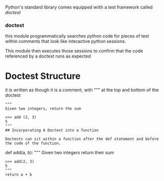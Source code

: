 Python's standard library comes equipped wiith a test framework called *doctest*

### doctest
this module programmatically searches python code for pieces of text within comments that look like interactive python sessions.

This module then executes those sessions to confirm that the code referenced by a doctest runs as expected

# Doctest Structure
it is written as though it is a comment, with """ at the top and bottom of the doctest

```
"""
Given two integers, return the sum

>>> add (2, 3)
5
"""
## Incorporating A Doctest into a function

Doctests can sit within a function after the def statement and before the code of the function.

```
def add(a, b):
	"""
	Given two integers return their sum
	
	>>> add(2, 3)
	5
	"""
	return a + b
```

